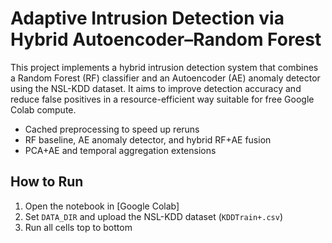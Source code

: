 # Adaptive Intrusion Detection via Hybrid Autoencoder–Random Forest

This project implements a hybrid intrusion detection system that combines a Random Forest (RF) classifier and an Autoencoder (AE) anomaly detector using the NSL-KDD dataset. It aims to improve detection accuracy and reduce false positives in a resource-efficient way suitable for free Google Colab compute.

- Cached preprocessing to speed up reruns
- RF baseline, AE anomaly detector, and hybrid RF+AE fusion
- PCA+AE and temporal aggregation extensions

## How to Run
1. Open the notebook in [Google Colab]
2. Set `DATA_DIR` and upload the NSL-KDD dataset (`KDDTrain+.csv`)
3. Run all cells top to bottom

